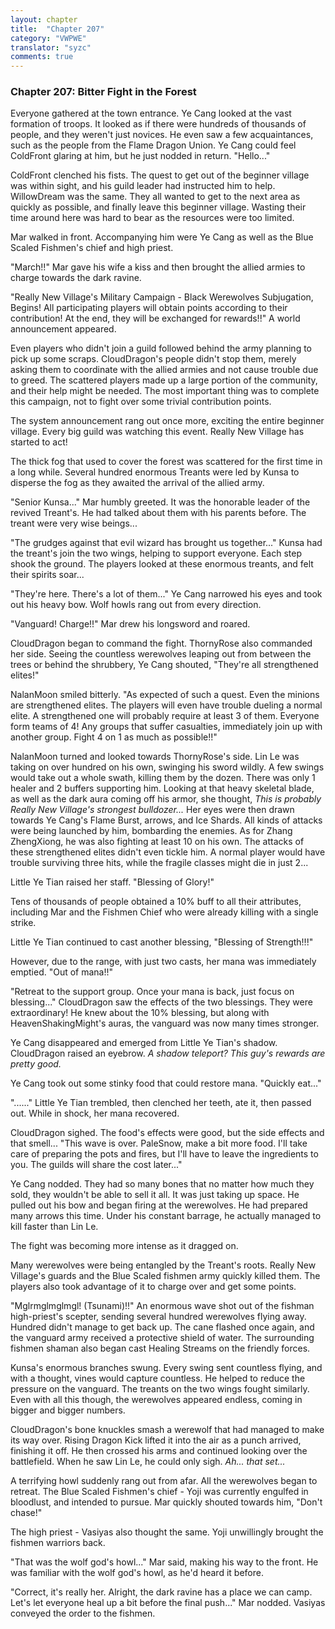 ```yaml
---
layout: chapter
title:  "Chapter 207"
category: "VWPWE"
translator: "syzc"
comments: true
---
```


### Chapter 207: Bitter Fight in the Forest

Everyone gathered at the town entrance. Ye Cang looked at the vast formation of troops. It looked as if there were hundreds of thousands of people, and they weren't just novices. He even saw a few acquaintances, such as the people from the Flame Dragon Union. Ye Cang could feel ColdFront glaring at him, but he just nodded in return. "Hello..."

ColdFront clenched his fists. The quest to get out of the beginner village was within sight, and his guild leader had instructed him to help. WillowDream was the same. They all wanted to get to the next area as quickly as possible, and finally leave this beginner village. Wasting their time around here was hard to bear as the resources were too limited.

Mar walked in front. Accompanying him were Ye Cang as well as the Blue Scaled Fishmen's chief and high priest.

"March!!" Mar gave his wife a kiss and then brought the allied armies to charge towards the dark ravine.

"Really New Village's Military Campaign - Black Werewolves Subjugation, Begins! All participating players will obtain points according to their contribution! At the end, they will be exchanged for rewards!!" A world announcement appeared.

Even players who didn't join a guild followed behind the army planning to pick up some scraps. CloudDragon's people didn't stop them, merely asking them to coordinate with the allied armies and not cause trouble due to greed. The scattered players made up a large portion of the community, and their help might be needed. The most important thing was to complete this campaign, not to fight over some trivial contribution points.

The system announcement rang out once more, exciting the entire beginner village. Every big guild was watching this event. Really New Village has started to act!

The thick fog that used to cover the forest was scattered for the first time in a long while. Several hundred enormous Treants were led by Kunsa to disperse the fog as they awaited the arrival of the allied army.

"Senior Kunsa..." Mar humbly greeted. It was the honorable leader of the revived Treant's. He had talked about them with his parents before. The treant were very wise beings...

"The grudges against that evil wizard has brought us together..." Kunsa had the treant's join the two wings, helping to support everyone. Each step shook the ground. The players looked at these enormous treants, and felt their spirits soar...

"They're here. There's a lot of them..." Ye Cang narrowed his eyes and took out his heavy bow. Wolf howls rang out from every direction.

"Vanguard! Charge!!" Mar drew his longsword and roared.

CloudDragon began to command the fight. ThornyRose also commanded her side. Seeing the countless werewolves leaping out from between the trees or behind the shrubbery, Ye Cang shouted, "They're all strengthened elites!"

NalanMoon smiled bitterly. "As expected of such a quest. Even the minions are strengthened elites. The players will even have trouble dueling a normal elite. A strengthened one will probably require at least 3 of them. Everyone form teams of 4! Any groups that suffer casualties, immediately join up with another group. Fight 4 on 1 as much as possible!!"

NalanMoon turned and looked towards ThornyRose's side. Lin Le was taking on over hundred on his own, swinging his sword wildly. A few swings would take out a whole swath, killing them by the dozen. There was only 1 healer and 2 buffers supporting him. Looking at that heavy skeletal blade, as well as the dark aura coming off his armor, she thought, *This is probably Really New Village's strongest bulldozer...* Her eyes were then drawn towards Ye Cang's Flame Burst, arrows, and Ice Shards. All kinds of attacks were being launched by him, bombarding the enemies. As for Zhang ZhengXiong, he was also fighting at least 10 on his own. The attacks of these strengthened elites didn't even tickle him. A normal player would have trouble surviving three hits, while the fragile classes might die in just 2...

Little Ye Tian raised her staff. "Blessing of Glory!"

Tens of thousands of people obtained a 10% buff to all their attributes, including Mar and the Fishmen Chief who were already killing with a single strike.

Little Ye Tian continued to cast another blessing, "Blessing of Strength!!!"

However, due to the range, with just two casts, her mana was immediately emptied. "Out of mana!!"

"Retreat to the support group. Once your mana is back, just focus on blessing..." CloudDragon saw the effects of the two blessings. They were extraordinary! He knew about the 10% blessing, but along with HeavenShakingMight's auras, the vanguard was now many times stronger.

Ye Cang disappeared and emerged from Little Ye Tian's shadow. CloudDragon raised an eyebrow. *A shadow teleport? This guy's rewards are pretty good.*

Ye Cang took out some stinky food that could restore mana. "Quickly eat..."

"......" Little Ye Tian trembled, then clenched her teeth, ate it, then passed out. While in shock, her mana recovered. 

CloudDragon sighed. The food's effects were good, but the side effects and that smell... "This wave is over. PaleSnow, make a bit more food. I'll take care of preparing the pots and fires, but I'll have to leave the ingredients to you. The guilds will share the cost later..."

Ye Cang nodded. They had so many bones that no matter how much they sold, they wouldn't be able to sell it all. It was just taking up space. He pulled out his bow and began firing at the werewolves. He had prepared many arrows this time. Under his constant barrage, he actually managed to kill faster than Lin Le.

The fight was becoming more intense as it dragged on.

Many werewolves were being entangled by the Treant's roots. Really New Village's guards and the Blue Scaled fishmen army quickly killed them. The players also took advantage of it to charge over and get some points.

"Mglrmglmglmgl! (Tsunami)!!" An enormous wave shot out of the fishman high-priest's scepter, sending several hundred werewolves flying away. Hundred didn't manage to get back up. The cane flashed once again, and the vanguard army received a protective shield of water. The surrounding fishmen shaman also began cast Healing Streams on the friendly forces.

Kunsa's enormous branches swung. Every swing sent countless flying, and with a thought, vines would capture countless. He helped to reduce the pressure on the vanguard. The treants on the two wings fought similarly. Even with all this though, the werewolves appeared endless, coming in bigger and bigger numbers.

CloudDragon's bone knuckles smash a werewolf that had managed to make its way over. Rising Dragon Kick lifted it into the air as a punch arrived, finishing it off. He then crossed his arms and continued looking over the battlefield. When he saw Lin Le, he could only sigh. *Ah... that set...*

A terrifying howl suddenly rang out from afar. All the werewolves began to retreat. The Blue Scaled Fishmen's chief - Yoji was currently engulfed in bloodlust, and intended to pursue. Mar quickly shouted towards him, "Don't chase!"

The high priest - Vasiyas also thought the same. Yoji unwillingly brought the fishmen warriors back.

"That was the wolf god's howl..." Mar said, making his way to the front. He was familiar with the wolf god's howl, as he'd heard it before.

"Correct, it's really her. Alright, the dark ravine has a place we can camp. Let's let everyone heal up a bit before the final push..." Mar nodded. Vasiyas conveyed the order to the fishmen.
